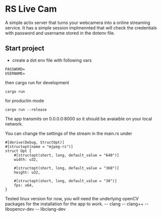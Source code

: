 # RS Live Cam 


A simple actix server that turns your webcamera into a online streaming service. 
It has a simple session implmennted that will check the credentials with password and username stored in the dotenv file. 

## Start project 
- create a dot env file with following vars 

```
PASSWORD=
USERNAME=

```

then cargo run for development 
``` 
cargo run 
```


for productin mode 
``` 
cargo run --release 
```

The app transmits on 0.0.0.0:8000 so it should be avaiaible on your local network.

You can change the settings of the stream in the main.rs under

```
#[derive(Debug, StructOpt)]
#[structopt(name = "mjpeg-rs")]
struct Opt {
    #[structopt(short, long, default_value = "640")]
    width: u32,

    #[structopt(short, long, default_value = "360")]
    height: u32,

    #[structopt(short, long, default_value = "30")]
    fps: u64,
}
```

Tested linux version for now, you will need the underlying openCV packages for the installation for the app to work. 
-- clang
-- clang++ 
-- libopencv-dev 
-- libclang-dev
